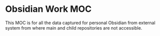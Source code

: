 # Obsidian Work MOC
This MOC is for all the data captured for personal Obsidian from external system from where main and child repositories are not accessible. 

